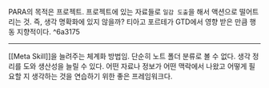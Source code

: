 PARA의 목적은 프로젝트. 프로젝트에 있는 자료들로 `일감 도출`을 해서 액션으로 떨어트리는 것. 즉, 생각 명확화에 있지 않을까? 티아고 포르테가 GTD에서 영향 받은 만큼 행동 지향적이다. ^6a3175

---
[[Meta Skill]]을 늘려주는 체계화 방법임. 단순히 노트 폴더 분류로 볼 수 없다. 생각 정리를 도와 생산성을 늘릴 수 있다. 어떤 자료나 정보가 어떤 맥락에서 나왔고 어떻게 필요할 지 생각하는 것을 연습하기 위한 좋은 프레임워크다.